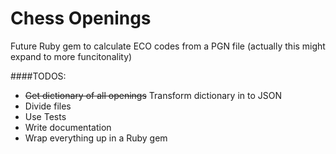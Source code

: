 Chess Openings
==========================

Future Ruby gem to calculate ECO codes from a PGN file
(actually this might expand to more funcitonality)

####TODOS:
- ~~Get dictionary of all openings~~ Transform dictionary in to JSON
- Divide files
- Use Tests
- Write documentation
- Wrap everything up in a Ruby gem